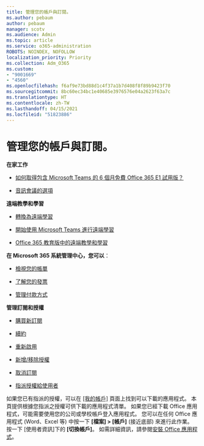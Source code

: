 ```yaml
---
title: 管理您的帳戶與訂閱。
ms.author: pebaum
author: pebaum
manager: scotv
ms.audience: Admin
ms.topic: article
ms.service: o365-administration
ROBOTS: NOINDEX, NOFOLLOW
localization_priority: Priority
ms.collection: Adm_O365
ms.custom:
- "9001669"
- "4560"
ms.openlocfilehash: f6af9e73bd88d1c4f37a1b7d408f8f89b9423f70
ms.sourcegitcommit: 8bc60ec34bc1e40685e3976576e04a2623f63a7c
ms.translationtype: HT
ms.contentlocale: zh-TW
ms.lasthandoff: 04/15/2021
ms.locfileid: "51823886"
---
```

# <a name="manage-your-account-and-subscriptions"></a>管理您的帳戶與訂閱。

**在家工作**
- [如何取得包含 Microsoft Teams 的 6 個月免費 Office 365 E1 試用版？](https://docs.microsoft.com/MicrosoftTeams/e1-trial-license)

- [音訊會議的選項](https://docs.microsoft.com/alchemyinsights/options-for-audio-conferencing)

**遠端教學和學習**

- [轉換為遠端學習](https://www.microsoft.com/education/remote-learning)

- [開始使用 Microsoft Teams 進行遠端學習](https://docs.microsoft.com/MicrosoftTeams/remote-learning-edu)

- [Office 365 教育版中的遠端教學和學習](https://docs.microsoft.com/MicrosoftTeams/remote-learning-edu)

**在 Microsoft 365 系統管理中心，您可以**： 

- [檢視您的帳單](https://docs.microsoft.com/microsoft-365/commerce/billing-and-payments/view-your-bill-or-invoice) 

- [了解您的發票](https://docs.microsoft.com/microsoft-365/commerce/billing-and-payments/understand-your-invoice)

- [管理付款方式](https://docs.microsoft.com/microsoft-365/commerce/billing-and-payments/manage-payment-methods)

**管理訂閱和授權** 

- [購買新訂閱](https://docs.microsoft.com/microsoft-365/commerce/subscriptions/upgrade-to-different-plan)

- [續約](https://docs.microsoft.com/microsoft-365/commerce/subscriptions/renew-your-subscription) 

- [重新啟用](https://docs.microsoft.com/microsoft-365/commerce/subscriptions/reactivate-your-subscription)

- [新增/移除授權](https://docs.microsoft.com/microsoft-365/commerce/licenses/buy-licenses)

- [取消訂閱](https://docs.microsoft.com/microsoft-365/commerce/subscriptions/cancel-your-subscription)

- [指派授權給使用者](https://docs.microsoft.com/microsoft-365/admin/manage/assign-licenses-to-users)

如果您已有指派的授權，可以在 [[我的帳戶]](https://portal.office.com/account/#installs) 頁面上找到可以下載的應用程式。 本頁提供根據您指派之授權可供下載的應用程式清單。 如果您已經下載 Office 應用程式，可能需要使用您的公司或學校帳戶登入應用程式。 您可以在任何 Office 應用程式 (Word、Excel 等) 中按一下 **[檔案] > [帳戶]** (接近底部) 來進行此作業。 按一下 [使用者資訊]下的 **[切換帳戶]**。 如需詳細資訊，請參閱[安裝 Office 應用程式](https://docs.microsoft.com/microsoft-365/admin/setup/install-applications)。 
